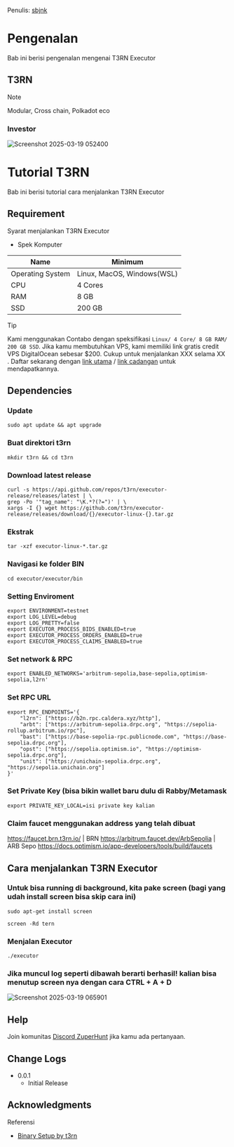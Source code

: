 Penulis: [sbjnk](https://x.com/sbjnk_)

# Pengenalan
Bab ini berisi pengenalan mengenai T3RN Executor

## T3RN
> [!NOTE]
> Modular, Cross chain, Polkadot eco

### Investor
![Screenshot 2025-03-19 052400](https://github.com/user-attachments/assets/cbfbbdaa-b1e2-4027-b574-8b581c08e83d)


# Tutorial T3RN
Bab ini berisi tutorial cara menjalankan T3RN Executor

## Requirement
Syarat menjalankan T3RN Executor
- Spek Komputer
  
| Name | Minimum |
| ------------- | ------------- |
| Operating System  | Linux, MacOS, Windows(WSL)  |
| CPU  | 4 Cores  |
| RAM  | 8 GB  |
| SSD  | 200 GB  |


> [!TIP]
> Kami menggunakan Contabo dengan speksifikasi `Linux/ 4 Core/ 8 GB RAM/ 200 GB SSD`. Jika kamu membutuhkan VPS, kami memiliki link gratis credit VPS DigitalOcean sebesar $200. Cukup untuk menjalankan XXX selama XX . Daftar sekarang dengan [link utama](link_reff_do_kamu) / [link cadangan](link_reff_do_2_kamu) untuk mendapatkannya.
  
## Dependencies

### Update
```
sudo apt update && apt upgrade
```

### Buat direktori t3rn
```
mkdir t3rn && cd t3rn
```

### Download latest release
```
curl -s https://api.github.com/repos/t3rn/executor-release/releases/latest | \
grep -Po '"tag_name": "\K.*?(?=")' | \
xargs -I {} wget https://github.com/t3rn/executor-release/releases/download/{}/executor-linux-{}.tar.gz
```

### Ekstrak
```
tar -xzf executor-linux-*.tar.gz
```

### Navigasi ke folder BIN
```
cd executor/executor/bin
```

### Setting Enviroment
```
export ENVIRONMENT=testnet
export LOG_LEVEL=debug
export LOG_PRETTY=false
export EXECUTOR_PROCESS_BIDS_ENABLED=true
export EXECUTOR_PROCESS_ORDERS_ENABLED=true
export EXECUTOR_PROCESS_CLAIMS_ENABLED=true
```

### Set network & RPC
```
export ENABLED_NETWORKS='arbitrum-sepolia,base-sepolia,optimism-sepolia,l2rn'
```

### Set RPC URL
```
export RPC_ENDPOINTS='{
    "l2rn": ["https://b2n.rpc.caldera.xyz/http"],
    "arbt": ["https://arbitrum-sepolia.drpc.org", "https://sepolia-rollup.arbitrum.io/rpc"],
    "bast": ["https://base-sepolia-rpc.publicnode.com", "https://base-sepolia.drpc.org"],
    "opst": ["https://sepolia.optimism.io", "https://optimism-sepolia.drpc.org"],
    "unit": ["https://unichain-sepolia.drpc.org", "https://sepolia.unichain.org"]
}'
```

### Set Private Key (bisa bikin wallet baru dulu di Rabby/Metamask
```
export PRIVATE_KEY_LOCAL=isi private key kalian
```

### Claim faucet menggunakan address yang telah dibuat
https://faucet.brn.t3rn.io/ | BRN
https://arbitrum.faucet.dev/ArbSepolia | ARB Sepo
https://docs.optimism.io/app-developers/tools/build/faucets

## Cara menjalankan T3RN Executor

### Untuk bisa running di background, kita pake screen (bagi yang udah install screen bisa skip cara ini)
```
sudo apt-get install screen

screen -Rd tern
```

### Menjalan Executor
```
./executor
```
### Jika muncul log seperti dibawah berarti berhasil! kalian bisa menutup screen nya dengan cara CTRL + A + D
![Screenshot 2025-03-19 065901](https://github.com/user-attachments/assets/326b3406-aa86-437d-bfc9-30c6c5e5639d)


## Help

Join komunitas [Discord ZuperHunt](https://t.co/n7TeWVlA48) jika kamu ada pertanyaan.

## Change Logs

* 0.0.1
    * Initial Release

## Acknowledgments

Referensi
* [Binary Setup by t3rn](https://docs.t3rn.io/executor/become-an-executor/binary-setup)
